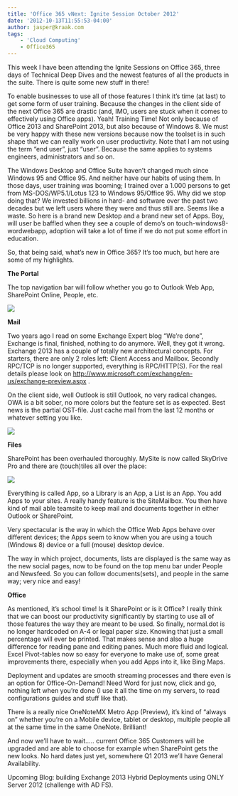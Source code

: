 ```yaml
---
title: 'Office 365 vNext: Ignite Session October 2012'
date: '2012-10-13T11:55:53-04:00'
author: jasper@kraak.com
tags:
    - 'Cloud Computing'
    - Office365
---
```


This week I have been attending the Ignite Sessions on Office 365, three days of Technical Deep Dives and the newest features of all the products in the suite. There is quite some new stuff in there!

To enable businesses to use all of those features I think it’s time (at last) to get some form of user training. Because the changes in the client side of the next Office 365 are drastic (and, IMO, users are stuck when it comes to effectively using Office apps). Yeah! Training Time! Not only because of Office 2013 and SharePoint 2013, but also because of Windows 8. We must be very happy with these new versions because now the toolset is in such shape that we can really work on user productivity. Note that I am not using the term “end user”, just “user”. Because the same applies to systems engineers, administrators and so on.

The Windows Desktop and Office Suite haven’t changed much since Windows 95 and Office 95. And neither have our habits of using them. In those days, user training was booming; I trained over a 1.000 persons to get from MS-DOS/WP5.1/Lotus 123 to Windows 95/Office 95. Why did we stop doing that? We invested billions in hard- and software over the past two decades but we left users where they were and thus still are. Seems like a waste. So here is a brand new Desktop and a brand new set of Apps. Boy, will user be baffled when they see a couple of demo’s on touch-windows8-wordwebapp, adoption will take a lot of time if we do not put some effort in education.

So, that being said, what’s new in Office 365? It’s too much, but here are some of my highlights.

<span style="text-decoration: underline
-">**The Portal**</span>

The top navigation bar will follow whether you go to Outlook Web App, SharePoint Online, People, etc.

![](http://www.kraak.com/wp-content/uploads/2012/10/101312_0955_Office365vN1.png)

<span style="text-decoration: underline
-">**Mail**</span>

Two years ago I read on some Exchange Expert blog “We’re done”, Exchange is final, finished, nothing to do anymore. Well, they got it wrong. Exchange 2013 has a couple of totally new architectural concepts. For starters, there are only 2 roles left: Client Access and Mailbox. Secondly RPC/TCP is no longer supported, everything is RPC/HTTP(S). For the real details please look on <http://www.microsoft.com/exchange/en-us/exchange-preview.aspx> .

On the client side, well Outlook is still Outlook, no very radical changes. OWA is a bit sober, no more colors but the feature set is as expected. Best news is the partial OST-file. Just cache mail from the last 12 months or whatever setting you like.

![](http://www.kraak.com/wp-content/uploads/2012/10/101312_0955_Office365vN2.png)

<span style="text-decoration: underline
-">**Files**</span>

SharePoint has been overhauled thoroughly. MySite is now called SkyDrive Pro and there are (touch)tiles all over the place:

![](http://www.kraak.com/wp-content/uploads/2012/10/101312_0955_Office365vN3.png)

Everything is called App, so a Library is an App, a List is an App. You add Apps to your sites. A really handy feature is the SiteMailbox. You then have kind of mail able teamsite to keep mail and documents together in either Outlook or SharePoint.

Very spectacular is the way in which the Office Web Apps behave over different devices; the Apps seem to know when you are using a touch (Windows 8) device or a full (mouse) desktop device.

The way in which project, documents, lists are displayed is the same way as the new social pages, now to be found on the top menu bar under People and Newsfeed. So you can follow documents(sets), and people in the same way; very nice and easy!

<span style="text-decoration: underline
-">**Office**</span>

As mentioned, it’s school time! Is it SharePoint or is it Office? I really think that we can boost our productivity significantly by starting to use all of those features the way they are meant to be used. So finally, normal.dot is no longer hardcoded on A-4 or legal paper size. Knowing that just a small percentage will ever be printed. That makes sense and also a huge difference for reading pane and editing panes. Much more fluid and logical. Excel Pivot-tables now so easy for everyone to make use of, some great improvements there, especially when you add Apps into it, like Bing Maps.

Deployment and updates are smooth streaming processes and there even is an option for Office-On-Demand! Need Word for just now, click and go, nothing left when you’re done (I use it all the time on my servers, to read configurations guides and stuff like that).

There is a really nice OneNoteMX Metro App (Preview), it’s kind of “always on” whether you’re on a Mobile device, tablet or desktop, multiple people all at the same time in the same OneNote. Brilliant!

And now we’ll have to wait….. current Office 365 Customers will be upgraded and are able to choose for example when SharePoint gets the new looks. No hard dates just yet, somewhere Q1 2013 we’ll have General Availability.

Upcoming Blog: building Exchange 2013 Hybrid Deployments using ONLY Server 2012 (challenge with AD FS).
